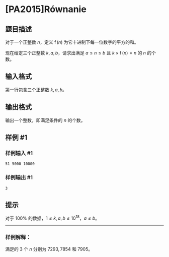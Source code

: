 # [PA2015]Równanie

## 题目描述

对于一个正整数 $n$，定义 $\operatorname{f}(n)$ 为它十进制下每一位数字的平方的和。

现在给定三个正整数 $k,a,b$，请求出满足 $a\le n\le b$ 且 $k\times \operatorname{f}(n)=n$ 的 $n$ 的个数。

## 输入格式

第一行包含三个正整数 $k,a,b$。

## 输出格式

输出一个整数，即满足条件的 $n$ 的个数。

## 样例 #1

### 样例输入 #1
```
51 5000 10000
```

### 样例输出 #1

```
3
```

## 提示

对于 $100\%$ 的数据，$1\le k,a,b\le 10^{18}$，$a\le b$。

---

### 样例解释：

满足的 $3$ 个 $n$ 分别为 $7293,7854$ 和 $7905$。
